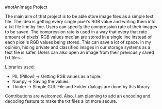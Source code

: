 #notAnImage Project

The main aim of that project is to be able store image files as a simple text file. 
The idea is getting every single pixel's RGB value and writing them into a txt file line by line.
Users can specify the compression rate of their images to be saved. The compression rate is used in a way that every that rate amount of pixels' RGB values median are stored in a single line instead of each pixel's RGB values being stored. This can save a lot of space.
In my opinion, hiding private and classified images in our storage systems as a text file is safer.
Users can also open an image from their previously saved txt files. 

Libraries used:
- PIL (Pillow) -> Getting RGB values as a tuple.
- Numpy -> Saving the values.
- Tkinter -> Simple GUI. File and Folder dialogs are done by this library. 

Contributions are welcomed. 
Also, I am planning to add an encoding and decoding feature to make the txt files a lot more secure.
